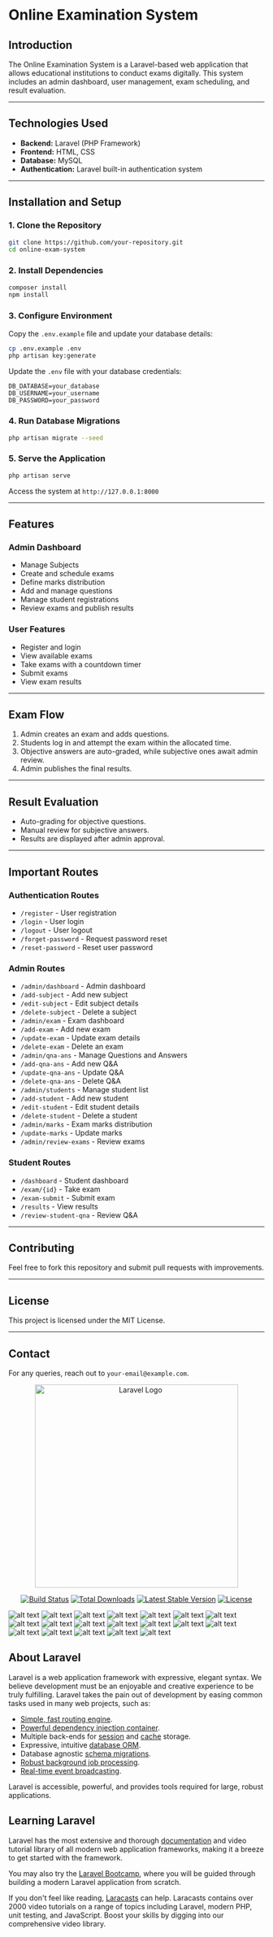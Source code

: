 # Online Examination System

## Introduction

The Online Examination System is a Laravel-based web application that allows educational institutions to conduct exams digitally. This system includes an admin dashboard, user management, exam scheduling, and result evaluation.

---

## **Technologies Used**

- **Backend:** Laravel (PHP Framework)
- **Frontend:** HTML, CSS
- **Database:** MySQL
- **Authentication:** Laravel built-in authentication system

---

## **Installation and Setup**

### **1. Clone the Repository**

```bash
git clone https://github.com/your-repository.git
cd online-exam-system
```

### **2. Install Dependencies**

```bash
composer install
npm install
```

### **3. Configure Environment**

Copy the `.env.example` file and update your database details:

```bash
cp .env.example .env
php artisan key:generate
```

Update the `.env` file with your database credentials:

```
DB_DATABASE=your_database
DB_USERNAME=your_username
DB_PASSWORD=your_password
```

### **4. Run Database Migrations**

```bash
php artisan migrate --seed
```

### **5. Serve the Application**

```bash
php artisan serve
```

Access the system at `http://127.0.0.1:8000`

---

## **Features**

### **Admin Dashboard**

- Manage Subjects
- Create and schedule exams
- Define marks distribution
- Add and manage questions
- Manage student registrations
- Review exams and publish results

### **User Features**

- Register and login
- View available exams
- Take exams with a countdown timer
- Submit exams
- View exam results

---

## **Exam Flow**

1. Admin creates an exam and adds questions.
2. Students log in and attempt the exam within the allocated time.
3. Objective answers are auto-graded, while subjective ones await admin review.
4. Admin publishes the final results.

---

## **Result Evaluation**

- Auto-grading for objective questions.
- Manual review for subjective answers.
- Results are displayed after admin approval.

---

## **Important Routes**

### **Authentication Routes**

- `/register` - User registration
- `/login` - User login
- `/logout` - User logout
- `/forget-password` - Request password reset
- `/reset-password` - Reset user password

### **Admin Routes**

- `/admin/dashboard` - Admin dashboard
- `/add-subject` - Add new subject
- `/edit-subject` - Edit subject details
- `/delete-subject` - Delete a subject
- `/admin/exam` - Exam dashboard
- `/add-exam` - Add new exam
- `/update-exam` - Update exam details
- `/delete-exam` - Delete an exam
- `/admin/qna-ans` - Manage Questions and Answers
- `/add-qna-ans` - Add new Q&A
- `/update-qna-ans` - Update Q&A
- `/delete-qna-ans` - Delete Q&A
- `/admin/students` - Manage student list
- `/add-student` - Add new student
- `/edit-student` - Edit student details
- `/delete-student` - Delete a student
- `/admin/marks` - Exam marks distribution
- `/update-marks` - Update marks
- `/admin/review-exams` - Review exams

### **Student Routes**

- `/dashboard` - Student dashboard
- `/exam/{id}` - Take exam
- `/exam-submit` - Submit exam
- `/results` - View results
- `/review-student-qna` - Review Q&A

---

## **Contributing**

Feel free to fork this repository and submit pull requests with improvements.

---

## **License**

This project is licensed under the MIT License.

---

## **Contact**

For any queries, reach out to `your-email@example.com`.


<p align="center"><a href="https://laravel.com" target="_blank"><img src="https://raw.githubusercontent.com/laravel/art/master/logo-lockup/5%20SVG/2%20CMYK/1%20Full%20Color/laravel-logolockup-cmyk-red.svg" width="400" alt="Laravel Logo"></a></p>

<p align="center">
<a href="https://github.com/laravel/framework/actions"><img src="https://github.com/laravel/framework/workflows/tests/badge.svg" alt="Build Status"></a>
<a href="https://packagist.org/packages/laravel/framework"><img src="https://img.shields.io/packagist/dt/laravel/framework" alt="Total Downloads"></a>
<a href="https://packagist.org/packages/laravel/framework"><img src="https://img.shields.io/packagist/v/laravel/framework" alt="Latest Stable Version"></a>
<a href="https://packagist.org/packages/laravel/framework"><img src="https://img.shields.io/packagist/l/laravel/framework" alt="License"></a>
</p>



![alt text](https://github.com/fuad7161/Project/blob/main/Picture/Screenshot%20(56).png)
![alt text](https://github.com/fuad7161/Project/blob/main/Picture/Screenshot%20(57).png)
![alt text](https://github.com/fuad7161/Project/blob/main/Picture/Screenshot%20(58).png)
![alt text](https://github.com/fuad7161/Project/blob/main/Picture/Screenshot%20(59).png)
![alt text](https://github.com/fuad7161/Project/blob/main/Picture/Screenshot%20(60).png)
![alt text](https://github.com/fuad7161/Project/blob/main/Picture/Screenshot%20(61).png)
![alt text](https://github.com/fuad7161/Project/blob/main/Picture/Screenshot%20(62).png)
![alt text](https://github.com/fuad7161/Project/blob/main/Picture/Screenshot%20(63).png)
![alt text](https://github.com/fuad7161/Project/blob/main/Picture/Screenshot%20(64).png)
![alt text](https://github.com/fuad7161/Project/blob/main/Picture/Screenshot%20(65).png)
![alt text](https://github.com/fuad7161/Project/blob/main/Picture/Screenshot%20(66).png)
![alt text](https://github.com/fuad7161/Project/blob/main/Picture/Screenshot%20(67).png)
![alt text](https://github.com/fuad7161/Project/blob/main/Picture/Screenshot%20(68).png)
![alt text](https://github.com/fuad7161/Project/blob/main/Picture/Screenshot%20(69).png)
![alt text](https://github.com/fuad7161/Project/blob/main/Picture/Screenshot%20(70).png)
![alt text](https://github.com/fuad7161/Project/blob/main/Picture/Screenshot%20(71).png)
![alt text](https://github.com/fuad7161/Project/blob/main/Picture/Screenshot%20(72).png)
![alt text](https://github.com/fuad7161/Project/blob/main/Picture/Screenshot%20(73).png)
![alt text](https://github.com/fuad7161/Project/blob/main/Picture/Screenshot%20(74).png)

## About Laravel

Laravel is a web application framework with expressive, elegant syntax. We believe development must be an enjoyable and creative experience to be truly fulfilling. Laravel takes the pain out of development by easing common tasks used in many web projects, such as:

- [Simple, fast routing engine](https://laravel.com/docs/routing).
- [Powerful dependency injection container](https://laravel.com/docs/container).
- Multiple back-ends for [session](https://laravel.com/docs/session) and [cache](https://laravel.com/docs/cache) storage.
- Expressive, intuitive [database ORM](https://laravel.com/docs/eloquent).
- Database agnostic [schema migrations](https://laravel.com/docs/migrations).
- [Robust background job processing](https://laravel.com/docs/queues).
- [Real-time event broadcasting](https://laravel.com/docs/broadcasting).

Laravel is accessible, powerful, and provides tools required for large, robust applications.

## Learning Laravel

Laravel has the most extensive and thorough [documentation](https://laravel.com/docs) and video tutorial library of all modern web application frameworks, making it a breeze to get started with the framework.

You may also try the [Laravel Bootcamp](https://bootcamp.laravel.com), where you will be guided through building a modern Laravel application from scratch.

If you don't feel like reading, [Laracasts](https://laracasts.com) can help. Laracasts contains over 2000 video tutorials on a range of topics including Laravel, modern PHP, unit testing, and JavaScript. Boost your skills by digging into our comprehensive video library.
